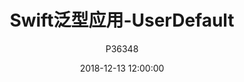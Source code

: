 ---
layout:     post
title:      "Swift泛型应用-UserDefault"
date:       2018-12-13 12:00:00
author:     "P36348"
header-img: "img/post-bg-2015.jpg"
catalog: true
tags:
    - iOS
    - Swift
    - Generic
    - UserDefault
    - 数据持久化
---